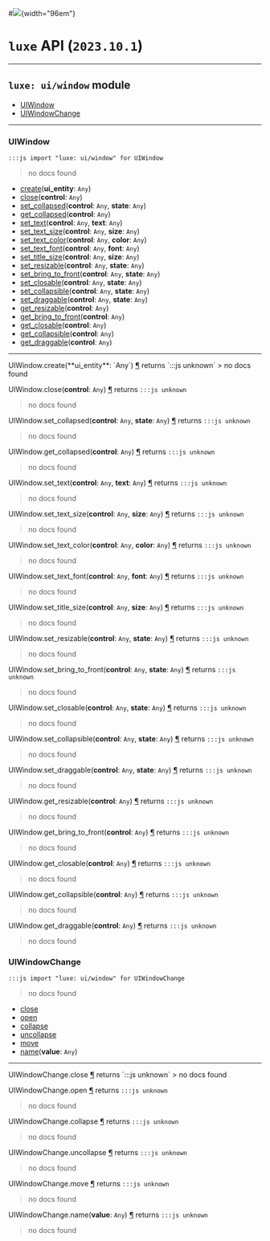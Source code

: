 #![](../../images/luxe-dark.svg){width="96em"}

# `luxe` API (`2023.10.1`)  


---

## `luxe: ui/window` module

- [UIWindow](#uiwindow)   
- [UIWindowChange](#uiwindowchange)   

---

### UIWindow
`:::js import "luxe: ui/window" for UIWindow`
> no docs found

- [create](#UIWindow.create)(**ui_entity**: `Any`)
- [close](#UIWindow.close)(**control**: `Any`)
- [set_collapsed](#UIWindow.set_collapsed+2)(**control**: `Any`, **state**: `Any`)
- [get_collapsed](#UIWindow.get_collapsed)(**control**: `Any`)
- [set_text](#UIWindow.set_text+2)(**control**: `Any`, **text**: `Any`)
- [set_text_size](#UIWindow.set_text_size+2)(**control**: `Any`, **size**: `Any`)
- [set_text_color](#UIWindow.set_text_color+2)(**control**: `Any`, **color**: `Any`)
- [set_text_font](#UIWindow.set_text_font+2)(**control**: `Any`, **font**: `Any`)
- [set_title_size](#UIWindow.set_title_size+2)(**control**: `Any`, **size**: `Any`)
- [set_resizable](#UIWindow.set_resizable+2)(**control**: `Any`, **state**: `Any`)
- [set_bring_to_front](#UIWindow.set_bring_to_front+2)(**control**: `Any`, **state**: `Any`)
- [set_closable](#UIWindow.set_closable+2)(**control**: `Any`, **state**: `Any`)
- [set_collapsible](#UIWindow.set_collapsible+2)(**control**: `Any`, **state**: `Any`)
- [set_draggable](#UIWindow.set_draggable+2)(**control**: `Any`, **state**: `Any`)
- [get_resizable](#UIWindow.get_resizable)(**control**: `Any`)
- [get_bring_to_front](#UIWindow.get_bring_to_front)(**control**: `Any`)
- [get_closable](#UIWindow.get_closable)(**control**: `Any`)
- [get_collapsible](#UIWindow.get_collapsible)(**control**: `Any`)
- [get_draggable](#UIWindow.get_draggable)(**control**: `Any`)

<hr/>
<endpoint module="luxe: ui/window" class="UIWindow" signature="create(ui_entity : Any)"></endpoint>
<signature id="UIWindow.create">UIWindow.create(**ui_entity**: `Any`)
<a class="headerlink" href="#UIWindow.create" title="Permanent link">¶</a></signature>
<span class='api_ret'>returns</span> `:::js unknown`
> no docs found   

<endpoint module="luxe: ui/window" class="UIWindow" signature="close(control : Any)"></endpoint>
<signature id="UIWindow.close">UIWindow.close(**control**: `Any`)
<a class="headerlink" href="#UIWindow.close" title="Permanent link">¶</a></signature>
<span class='api_ret'>returns</span> `:::js unknown`
> no docs found   

<endpoint module="luxe: ui/window" class="UIWindow" signature="set_collapsed(control : Any, state : Any)"></endpoint>
<signature id="UIWindow.set_collapsed+2">UIWindow.set_collapsed(**control**: `Any`, **state**: `Any`)
<a class="headerlink" href="#UIWindow.set_collapsed+2" title="Permanent link">¶</a></signature>
<span class='api_ret'>returns</span> `:::js unknown`
> no docs found   

<endpoint module="luxe: ui/window" class="UIWindow" signature="get_collapsed(control : Any)"></endpoint>
<signature id="UIWindow.get_collapsed">UIWindow.get_collapsed(**control**: `Any`)
<a class="headerlink" href="#UIWindow.get_collapsed" title="Permanent link">¶</a></signature>
<span class='api_ret'>returns</span> `:::js unknown`
> no docs found   

<endpoint module="luxe: ui/window" class="UIWindow" signature="set_text(control : Any, text : Any)"></endpoint>
<signature id="UIWindow.set_text+2">UIWindow.set_text(**control**: `Any`, **text**: `Any`)
<a class="headerlink" href="#UIWindow.set_text+2" title="Permanent link">¶</a></signature>
<span class='api_ret'>returns</span> `:::js unknown`
> no docs found   

<endpoint module="luxe: ui/window" class="UIWindow" signature="set_text_size(control : Any, size : Any)"></endpoint>
<signature id="UIWindow.set_text_size+2">UIWindow.set_text_size(**control**: `Any`, **size**: `Any`)
<a class="headerlink" href="#UIWindow.set_text_size+2" title="Permanent link">¶</a></signature>
<span class='api_ret'>returns</span> `:::js unknown`
> no docs found   

<endpoint module="luxe: ui/window" class="UIWindow" signature="set_text_color(control : Any, color : Any)"></endpoint>
<signature id="UIWindow.set_text_color+2">UIWindow.set_text_color(**control**: `Any`, **color**: `Any`)
<a class="headerlink" href="#UIWindow.set_text_color+2" title="Permanent link">¶</a></signature>
<span class='api_ret'>returns</span> `:::js unknown`
> no docs found   

<endpoint module="luxe: ui/window" class="UIWindow" signature="set_text_font(control : Any, font : Any)"></endpoint>
<signature id="UIWindow.set_text_font+2">UIWindow.set_text_font(**control**: `Any`, **font**: `Any`)
<a class="headerlink" href="#UIWindow.set_text_font+2" title="Permanent link">¶</a></signature>
<span class='api_ret'>returns</span> `:::js unknown`
> no docs found   

<endpoint module="luxe: ui/window" class="UIWindow" signature="set_title_size(control : Any, size : Any)"></endpoint>
<signature id="UIWindow.set_title_size+2">UIWindow.set_title_size(**control**: `Any`, **size**: `Any`)
<a class="headerlink" href="#UIWindow.set_title_size+2" title="Permanent link">¶</a></signature>
<span class='api_ret'>returns</span> `:::js unknown`
> no docs found   

<endpoint module="luxe: ui/window" class="UIWindow" signature="set_resizable(control : Any, state : Any)"></endpoint>
<signature id="UIWindow.set_resizable+2">UIWindow.set_resizable(**control**: `Any`, **state**: `Any`)
<a class="headerlink" href="#UIWindow.set_resizable+2" title="Permanent link">¶</a></signature>
<span class='api_ret'>returns</span> `:::js unknown`
> no docs found   

<endpoint module="luxe: ui/window" class="UIWindow" signature="set_bring_to_front(control : Any, state : Any)"></endpoint>
<signature id="UIWindow.set_bring_to_front+2">UIWindow.set_bring_to_front(**control**: `Any`, **state**: `Any`)
<a class="headerlink" href="#UIWindow.set_bring_to_front+2" title="Permanent link">¶</a></signature>
<span class='api_ret'>returns</span> `:::js unknown`
> no docs found   

<endpoint module="luxe: ui/window" class="UIWindow" signature="set_closable(control : Any, state : Any)"></endpoint>
<signature id="UIWindow.set_closable+2">UIWindow.set_closable(**control**: `Any`, **state**: `Any`)
<a class="headerlink" href="#UIWindow.set_closable+2" title="Permanent link">¶</a></signature>
<span class='api_ret'>returns</span> `:::js unknown`
> no docs found   

<endpoint module="luxe: ui/window" class="UIWindow" signature="set_collapsible(control : Any, state : Any)"></endpoint>
<signature id="UIWindow.set_collapsible+2">UIWindow.set_collapsible(**control**: `Any`, **state**: `Any`)
<a class="headerlink" href="#UIWindow.set_collapsible+2" title="Permanent link">¶</a></signature>
<span class='api_ret'>returns</span> `:::js unknown`
> no docs found   

<endpoint module="luxe: ui/window" class="UIWindow" signature="set_draggable(control : Any, state : Any)"></endpoint>
<signature id="UIWindow.set_draggable+2">UIWindow.set_draggable(**control**: `Any`, **state**: `Any`)
<a class="headerlink" href="#UIWindow.set_draggable+2" title="Permanent link">¶</a></signature>
<span class='api_ret'>returns</span> `:::js unknown`
> no docs found   

<endpoint module="luxe: ui/window" class="UIWindow" signature="get_resizable(control : Any)"></endpoint>
<signature id="UIWindow.get_resizable">UIWindow.get_resizable(**control**: `Any`)
<a class="headerlink" href="#UIWindow.get_resizable" title="Permanent link">¶</a></signature>
<span class='api_ret'>returns</span> `:::js unknown`
> no docs found   

<endpoint module="luxe: ui/window" class="UIWindow" signature="get_bring_to_front(control : Any)"></endpoint>
<signature id="UIWindow.get_bring_to_front">UIWindow.get_bring_to_front(**control**: `Any`)
<a class="headerlink" href="#UIWindow.get_bring_to_front" title="Permanent link">¶</a></signature>
<span class='api_ret'>returns</span> `:::js unknown`
> no docs found   

<endpoint module="luxe: ui/window" class="UIWindow" signature="get_closable(control : Any)"></endpoint>
<signature id="UIWindow.get_closable">UIWindow.get_closable(**control**: `Any`)
<a class="headerlink" href="#UIWindow.get_closable" title="Permanent link">¶</a></signature>
<span class='api_ret'>returns</span> `:::js unknown`
> no docs found   

<endpoint module="luxe: ui/window" class="UIWindow" signature="get_collapsible(control : Any)"></endpoint>
<signature id="UIWindow.get_collapsible">UIWindow.get_collapsible(**control**: `Any`)
<a class="headerlink" href="#UIWindow.get_collapsible" title="Permanent link">¶</a></signature>
<span class='api_ret'>returns</span> `:::js unknown`
> no docs found   

<endpoint module="luxe: ui/window" class="UIWindow" signature="get_draggable(control : Any)"></endpoint>
<signature id="UIWindow.get_draggable">UIWindow.get_draggable(**control**: `Any`)
<a class="headerlink" href="#UIWindow.get_draggable" title="Permanent link">¶</a></signature>
<span class='api_ret'>returns</span> `:::js unknown`
> no docs found   

### UIWindowChange
`:::js import "luxe: ui/window" for UIWindowChange`
> no docs found

- [close](#UIWindowChange.close)
- [open](#UIWindowChange.open)
- [collapse](#UIWindowChange.collapse)
- [uncollapse](#UIWindowChange.uncollapse)
- [move](#UIWindowChange.move)
- [name](#UIWindowChange.name)(**value**: `Any`)

<hr/>
<endpoint module="luxe: ui/window" class="UIWindowChange" signature="close"></endpoint>
<signature id="UIWindowChange.close">UIWindowChange.close
<a class="headerlink" href="#UIWindowChange.close" title="Permanent link">¶</a></signature>
<span class='api_ret'>returns</span> `:::js unknown`
> no docs found   

<endpoint module="luxe: ui/window" class="UIWindowChange" signature="open"></endpoint>
<signature id="UIWindowChange.open">UIWindowChange.open
<a class="headerlink" href="#UIWindowChange.open" title="Permanent link">¶</a></signature>
<span class='api_ret'>returns</span> `:::js unknown`
> no docs found   

<endpoint module="luxe: ui/window" class="UIWindowChange" signature="collapse"></endpoint>
<signature id="UIWindowChange.collapse">UIWindowChange.collapse
<a class="headerlink" href="#UIWindowChange.collapse" title="Permanent link">¶</a></signature>
<span class='api_ret'>returns</span> `:::js unknown`
> no docs found   

<endpoint module="luxe: ui/window" class="UIWindowChange" signature="uncollapse"></endpoint>
<signature id="UIWindowChange.uncollapse">UIWindowChange.uncollapse
<a class="headerlink" href="#UIWindowChange.uncollapse" title="Permanent link">¶</a></signature>
<span class='api_ret'>returns</span> `:::js unknown`
> no docs found   

<endpoint module="luxe: ui/window" class="UIWindowChange" signature="move"></endpoint>
<signature id="UIWindowChange.move">UIWindowChange.move
<a class="headerlink" href="#UIWindowChange.move" title="Permanent link">¶</a></signature>
<span class='api_ret'>returns</span> `:::js unknown`
> no docs found   

<endpoint module="luxe: ui/window" class="UIWindowChange" signature="name(value : Any)"></endpoint>
<signature id="UIWindowChange.name">UIWindowChange.name(**value**: `Any`)
<a class="headerlink" href="#UIWindowChange.name" title="Permanent link">¶</a></signature>
<span class='api_ret'>returns</span> `:::js unknown`
> no docs found   

